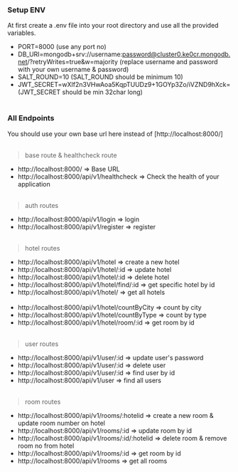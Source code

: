 ### Setup ENV
At first create a .env file into your root directory and use all the provided variables. 
- PORT=8000 (use any port no)
- DB_URI=mongodb+srv://username:password@cluster0.ke0cr.mongodb.net/?retryWrites=true&w=majority 
(replace username and password with your own username & password)
- SALT_ROUND=10 (SALT_ROUND should be minimum 10)
- JWT_SECRET=wXlf2n3VHwAoa5KqpTUUDz9+1GOYp3Zo/iVZND9hXck= (JWT_SECRET should be min 32char long)
<br/><br/>
### All Endpoints 
You should use your own base url here instead of [http://localhost:8000/]
<br/><br/>
> base route & healthcheck route
- http://localhost:8000/  => Base URL
- http://localhost:8000/api/v1/healthcheck => Check the health of your application
<br/><br/>
> auth routes
- http://localhost:8000/api/v1/login => login
- http://localhost:8000/api/v1/register => register
<br/><br/>
> hotel routes
- http://localhost:8000/api/v1/hotel => create a new hotel
- http://localhost:8000/api/v1/hotel/:id => update hotel
- http://localhost:8000/api/v1/hotel/:id => delete hotel
- http://localhost:8000/api/v1/hotel/find/:id => get specific hotel by id
- http://localhost:8000/api/v1/hotel/ => get all hotels
<br/><br/>
- http://localhost:8000/api/v1/hotel/countByCity => count by city
- http://localhost:8000/api/v1/hotel/countByType => count by type
- http://localhost:8000/api/v1/hotel/room/:id => get room by id
<br/><br/>
> user routes
- http://localhost:8000/api/v1/user/:id => update user's password
- http://localhost:8000/api/v1/user/:id => delete user
- http://localhost:8000/api/v1/user/:id => find user by id
- http://localhost:8000/api/v1/user => find all users
<br/><br/>
> room routes
- http://localhost:8000/api/v1/rooms/:hotelid => create a new room & update room number on hotel 
- http://localhost:8000/api/v1/rooms/:id => update room by id
- http://localhost:8000/api/v1/rooms/:id/:hotelid => delete room & remove room no from hotel
- http://localhost:8000/api/v1/rooms/:id => get room by id
- http://localhost:8000/api/v1/rooms => get all rooms



